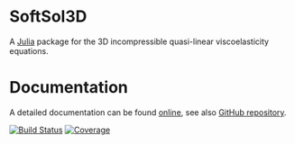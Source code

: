 # SoftSol3D


A [Julia](http://julialang.org) package for the 3D incompressible quasi-linear viscoelasticity equations.

# Documentation

A detailed documentation can be found [online](https://harold-berjamin.github.io/SoftSol3D.jl/), see also [GitHub repository](./docs/src/index.md).

[![Build Status](https://github.com/harold-berjamin/SoftSol3D.jl/actions/workflows/CI.yml/badge.svg?branch=master)](https://github.com/harold-berjamin/SoftSol3D.jl/actions/workflows/CI.yml?query=branch%3Amaster)
[![Coverage](https://codecov.io/gh/harold-berjamin/SoftSol3D.jl/branch/master/graph/badge.svg)](https://codecov.io/gh/harold-berjamin/SoftSol3D.jl)
